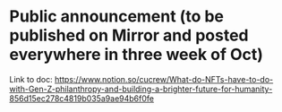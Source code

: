 # Public announcement (to be published on Mirror and posted everywhere in three week of Oct)

Link to doc: https://www.notion.so/cucrew/What-do-NFTs-have-to-do-with-Gen-Z-philanthropy-and-building-a-brighter-future-for-humanity-856d15ec278c4819b035a9ae94b6f0fe